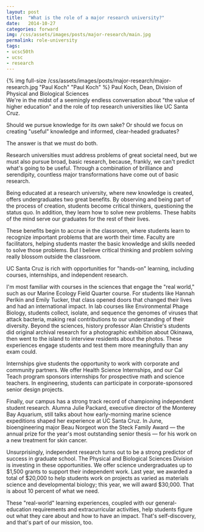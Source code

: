 ```yaml
---
layout: post
title:  "What is the role of a major research university?"
date:   2014-10-27
categories: forward
img: /css/assets/images/posts/major-research/main.jpg
permalink: role-university
tags: 
- ucsc50th
- ucsc
- research
---
```


<div class="caption">
{% img full-size /css/assets/images/posts/major-research/major-research.jpg "Paul Koch" "Paul Koch" %}
Paul Koch, Dean, Division of Physical and Biological Sciences</div>We're in the midst of a seemingly endless conversation about "the value of higher education" and the role of top research universities like UC Santa Cruz.

Should we pursue knowledge for its own sake? Or should we focus on creating "useful" knowledge and informed, clear-headed graduates?

The answer is that we must do both.

Research universities must address problems of great societal need, but we must also pursue broad, basic research, because, frankly, we can't predict what's going to be useful. Through a combination of brilliance and serendipity, countless major transformations have come out of basic research.

Being educated at a research university, where new knowledge is created, offers undergraduates two great benefits. By observing and being part of the process of creation, students become critical thinkers, questioning the status quo. In addition, they learn how to solve new problems. These habits of the mind serve our graduates for the rest of their lives.

These benefits begin to accrue in the classroom, where students learn to recognize important problems that are worth their time. Faculty are facilitators, helping students master the basic knowledge and skills needed to solve those problems. But I believe critical thinking and problem solving really blossom outside the classroom. 

UC Santa Cruz is rich with opportunities for "hands-on" learning, including courses, internships, and independent research. 

I'm most familiar with courses in the sciences that engage the "real world," such as our Marine Ecology Field Quarter course. For students like Hannah Perlkin and Emily Tucker, that class opened doors that changed their lives and had an international impact. In lab courses like Environmental Phage Biology, students collect, isolate, and sequence the genomes of viruses that attack bacteria, making real contributions to our understanding of their diversity. Beyond the sciences, history professor Alan Christie's students did original archival research for a photographic exhibition about Okinawa, then went to the island to interview residents about the photos. These experiences engage students and test them more meaningfully than any exam could.

Internships give students the opportunity to work with corporate and community partners. We offer Health Science Internships, and our Cal Teach program sponsors internships for prospective math and science teachers. In engineering, students can participate in corporate-sponsored senior design projects.

Finally, our campus has a strong track record of championing independent student research. Alumna Julie Packard, executive director of the Monterey Bay Aquarium, still talks about how early-morning marine science expeditions shaped her experience at UC Santa Cruz. In June, bioengineering major Beau Norgeot won the Steck Family Award — the annual prize for the year's most outstanding senior thesis — for his work on a new treatment for skin cancer. 

Unsurprisingly, independent research turns out to be a strong predictor of success in graduate school. The Physical and Biological Sciences Division is investing in these opportunities. We offer science undergraduates up to $1,500 grants to support their independent work. Last year, we awarded a total of $20,000 to help students work on projects as varied as materials science and developmental biology; this year, we will award $30,000. That is about 10 percent of what we need.

These "real-world" learning experiences, coupled with our general-education requirements and extracurricular activities, help students figure out what they care about and how to have an impact. That's self-discovery, and that's part of our mission, too.